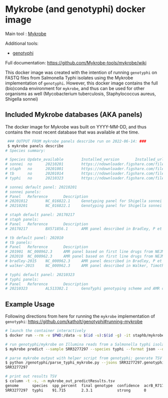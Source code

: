 # Mykrobe (and genotyphi) docker image

Main tool : [Mykrobe](https://github.com/Mykrobe-tools/mykrobe)

Additional tools:
- [genotyphi](https://github.com/katholt/genotyphi)

Full documentation: https://github.com/Mykrobe-tools/mykrobe/wiki

This docker image was created with the intention of running `genotyphi` on FASTQ files from Salmonella Typhi isolates using the Mykrobe implementation of `genotyphi`. However, this docker image contains the full (bio)conda environment for `mykrobe`, and thus can be used for other organisms as well (Mycobacterium tuberculosis, Staphylococcus aureus, Shigella sonnei)

## Included Mykrobe databases (AKA panels)
The docker image for Mykrobe was built on YYYY-MM-DD, and thus contains the most recent database that was available at the time. 
```bash
 ### OUTPUT FROM mykrobe panels describe run on 2022-06-14: ###
 $ mykrobe panels describe
# Species summary:

# Species Update_available        Installed_version       Installed_url   Latest_version  Latest_url
# sonnei  no      20210201        https://ndownloader.figshare.com/files/26274424 20210201        https://ndownloader.figshare.com/files/26274424
# staph   no      20201001        https://ndownloader.figshare.com/files/24914930 20201001        https://ndownloader.figshare.com/files/24914930
# tb      no      20201014        https://ndownloader.figshare.com/files/25103438 20201014        https://ndownloader.figshare.com/files/25103438
# typhi   no      20210323        https://ndownloader.figshare.com/files/28533549 20210323        https://ndownloader.figshare.com/files/28533549

# sonnei default panel: 20210201
# sonnei panels:
# Panel   Reference       Description
# 20201012        NC_016822.1     Genotyping panel for Shigella sonnei based on scheme defined in Hawkey 2020, and panel for variants in the quinolone resistance determining regions in gyrA and parC
# 20210201        NC_016822.1     Genotyping panel for Shigella sonnei based on scheme defined in Hawkey 2020, and panel for variants in the quinolone resistance determining regions in gyrA and parC (same as 20201012, but with lineage3.7.30 added)

# staph default panel: 20170217
# staph panels:
# Panel   Reference       Description
# 20170217        BX571856.1      AMR panel described in Bradley, P et al. Rapid antibiotic-resistance predictions from genome sequence data for Staphylococcus aureus and Mycobacterium tuberculosis. Nat. Commun. 6:10063 doi: 10.1038/ncomms10063 (2015)

# tb default panel: 202010
# tb panels:
# Panel   Reference       Description
# 201901  NC_000962.3     AMR panel based on first line drugs from NEJM-2018 variants (DOI 10.1056/NEJMoa1800474), and second line drugs from Walker 2015 panel
# 202010  NC_000962.3     AMR panel based on first line drugs from NEJM-2018 variants (DOI 10.1056/NEJMoa1800474), second line drugs from Walker 2015 panel, and lineage scheme from Chiner-Oms 2020
# bradley-2015    NC_000962.3     AMR panel described in Bradley, P et al. Rapid antibiotic-resistance predictions from genome sequence data for Staphylococcus aureus and Mycobacterium tuberculosis. Nat. Commun. 6:10063 doi: 10.1038/ncomms10063 (2015)
# walker-2015     NC_000962.3     AMR panel described in Walker, Timothy M et al. Whole-genome sequencing for prediction of Mycobacterium tuberculosis drug susceptibility and resistance: a retrospective cohort study. The Lancet Infectious Diseases , Volume 15 , Issue 10 , 1193 - 1202

# typhi default panel: 20210323
# typhi panels:
# Panel   Reference       Description
# 20210323        AL513382.1      GenoTyphi genotyping scheme and AMR calling using Wong et al 2016 (https://doi.org/10.1038/ncomms12827) and updates as described in Dyson & Holt 2021 (https://doi.org/10.1101/2021.04.28.441766)
```

## Example Usage
Following directions from here for running the `mykrobe` implementation of `genotyphi`: https://github.com/katholt/genotyphi#running-mykrobe

```bash
# launch the container interactively
$ docker run --rm -v $PWD:/data -u $(id -u):$(id -g) -it staphb/mykrobe:0.11.0

# run genotyphi/mykrobe on Illumina reads from a Salmonella typhi isolate
$ mykrobe predict --sample SRR3277297 --species typhi --format json --out SRR3277297.genotyphi.json --seq SRR3277297_1.fastq.gz SRR3277297_2.fastq.gz

# parse mykrobe output with helper script from genotyphi; generate TSV
$ python /genotyphi/parse_typhi_mykrobe.py --jsons SRR3277297.genotyphi.json --prefix mykrobe_out
SRR3277297

# print out results TSV
$ column -t -s, -n mykrobe_out_predictResults.tsv
genome      species  spp_percent  final genotype  confidence  acrB_R717L  acrB_R717Q  num QRDR  lowest support for genotype marker  poorly supported markers  max support for additional markers  additional markers  node support                                                                                  parC_S80R  parC_S80I  parC_E84G  parC_E84K  gyrA_S83F  gyrA_S83Y  gyrA_D87G  gyrA_D87N  gyrA_D87V  gyrA_D87Y  gyrB_S464F  gyrB_S464Y  catA1  dfrA7  sul1  sul2  strA  strB  mphA  TEM1  qnrS1  ermB  CTXM15  tetB  tetA  dfrA5  dfrA15  IncFIAHI1  IncHI1A  IncHI1BR27  IncHI1_ST6  IncY  z66
SRR3277297  typhi    91.715       2.3.1           strong      0           0           1                                                                                                                               1 (1; 0/69); 2 (1; 0/102); 2.2 (1; 134/0); 2.3 (1; 110/0); 2.3.2 (1; 82/0); 2.3.1 (1; 106/0)  0          0          0          0          0          0          0          0          0          0          1           0           0      0      0     0     0     0     0     0     0      0     0       0     0     0      0       0          0        0           0           0     0

```
